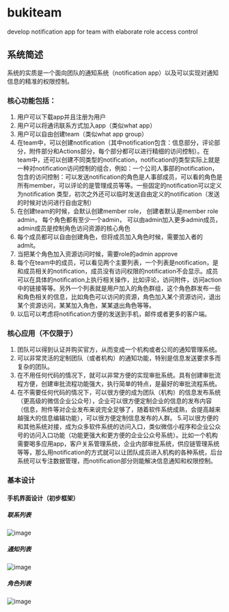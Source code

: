 # bukiteam
develop notification app for team with elaborate role access control
## 系统简述
系统的实质是一个面向团队的通知系统（notification app）以及可以实现对通知信息的精准的权限控制。
### 核心功能包括：
1. 用户可以下载app并且注册为用户
2. 用户可以将通讯联系方式加入app（类似what app）
3. 用户可以自由创建team（类似what app group）
4. 在team中，可以创建notification（其中notification包含：信息部分，评论部分，附件部分和Actions部分，每个部分都可以进行精细的访问控制）。在team中，还可以创建不同类型的notification，notification的类型实际上就是一种对notification访问控制的组合，例如：一个公司人事部的notification，包含的访问控制：可以发送notification的角色是人事部成员，可以看的角色是所有member，可以评论的是管理成员等等。一些固定的notification可以定义为notification 类型，初次之外还可以临时发送自由定义的notification（发送的时候对访问进行自由定制）
5. 在创建team的时候，会默认创建member role， 创建者默认是member role admin， 每个角色都有至少一个admin， 可以由admin加入更多admin成员，admin成员是控制角色访问资源的核心角色
6. 每个成员都可以自由创建角色，但将成员加入角色时候，需要加入者的admit。
7. 当把某个角色加入资源访问时候，需要role的admin approve
8. 每个在team中的成员，可以看见两个主要列表，一个列表是notification，是和成员相关的notification，成员没有访问权限的notification不会显示。成员可以在具体的notification上执行相关操作，比如评论，访问附件，访问action中的链接等等。另外一个列表就是用户加入的角色群组，这个角色群发布一些和角色相关的信息，比如角色可以访问的资源，角色加入某个资源访问，退出某个资源访问，某某加入角色，某某退出角色等等。
9. 以后可以考虑将notification方便的发送到手机，邮件或者更多的客户端。

### 核心应用（不仅限于）
1. 团队可以得到认证并购买官方，从而变成一个机构或者公司的通知管理系统。
2. 可以非常灵活的定制团队（或者机构）的通知功能，特别是信息发送要求多而复杂的团队。
3. 在不用任何代码的情况下，就可以非常方便的实现审批系统。具有创建审批流程方便，创建审批流程功能强大，执行简单的特点，是最好的审批流程系统。
4. 在不需要任何代码的情况下，可以很方便的成为团队（机构）的信息发布系统（更高级的微信企业公众号），企业可以很方便定制企业的信息的发布内容（信息，附件等对企业发布来说完全足够了，随着软件系统成熟，会提高越来越强大的信息编辑功能），可以很方便定制信息发布的人群。
5.可以很方便的和其他系统对接，成为众多软件系统的访问入口，类似微信小程序和企业公众号的访问入口功能（功能更强大和更方便的企业公众号系统）。比如一个机构需要喝多应用app，客户关系管理系统，企业内部审批系统，供应链管理系统等等，那么用notification的方式就可以让团队成员进入机构的各种系统，后台系统可以专注数据管理，而notification部分则能解决信息通知和权限控制。

### 基本设计

#### 手机界面设计（初步框架）

##### 联系列表
![image](https://user-images.githubusercontent.com/3657139/222877968-0a8ee6e0-3c8a-44e2-b81f-167f71355d9c.png)

##### 通知列表
![image](https://user-images.githubusercontent.com/3657139/222878167-dfad47d3-810c-457a-a4e4-84e7783cf35f.png)

##### 角色列表
![image](https://user-images.githubusercontent.com/3657139/222878196-40a907c5-ef01-46af-85a6-6cb530180221.png)






